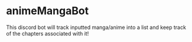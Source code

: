 # animeMangaBot
This discord bot will track inputted manga/anime into a list and keep track of the chapters associated with it!
